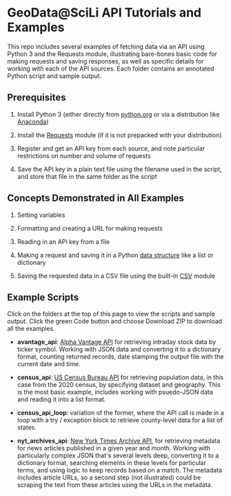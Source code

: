 # GeoData@SciLi API Tutorials and Examples

This repo includes several examples of fetching data via an API using Python 3 and the Requests module, illustrating bare-bones basic code for making requests and saving responses, as well as specific details for working with each of the API sources. Each folder contains an annotated Python script and sample output.

## Prerequisites

1. Install Python 3 (either directly from [python.org](https://www.python.org/) or via a distribution like [Anaconda](https://www.anaconda.com/products/distribution))

2. Install the [Requests](https://requests.readthedocs.io/en/latest/) module (if it is not prepacked with your distribution)

3. Register and get an API key from each source, and note particular restrictions on number and volume of requests

4. Save the API key in a plain text file using the filename used in the script, and store that file in the same folder as the script

## Concepts Demonstrated in All Examples

1. Setting variables

2. Formatting and creating a URL for making requests

3. Reading in an API key from a file

4. Making a request and saving it in a Python [data structure](https://docs.python.org/3/tutorial/datastructures.html) like a list or dictionary

5. Saving the requested data in a CSV file using the built-in [CSV](https://docs.python.org/3/library/csv.html) module

## Example Scripts

Click on the folders at the top of this page to view the scripts and sample output. Click the green Code button and choose Download ZIP to download all the examples.

* **avantage_api**: [Alpha Vantage API](https://www.alphavantage.co/documentation/#intraday) for retrieving intraday stock data by ticker symbol. Working with JSON data and converting it to a dictionary format, counting returned records, date stamping the output file with the current date and time.

* **census_api**: [US Census Bureau API](https://www.census.gov/data/developers/data-sets.html) for retrieving population data, in this case from the 2020 census, by specifying dataset and geography. This is the most basic example, includes working with psuedo-JSON data and reading it into a list format.

* **census_api_loop**: variation of the former, where the API call is made in a loop with a try / exception block to retrieve county-level data for a list of states.

* **nyt_archives_api**: [New York Times Archive API](https://developer.nytimes.com/docs/archive-product/1/overview), for retrieving metadata for news articles published in a given year and month. Working with particularly complex JSON that's several levels deep, converting it to a dictionary format, searching elements in these levels for particular terms, and using logic to keep records based on a match. The metadata includes article URLs, so a second step (not illustrated) could be scraping the text from these articles using the URLs in the metadata.

## 
